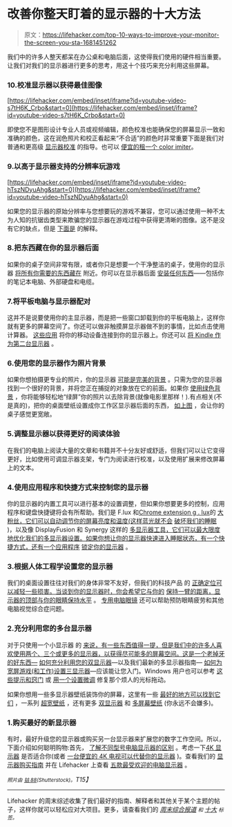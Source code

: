 # 改善你整天盯着的显示器的十大方法

> 原文：<https://lifehacker.com/top-10-ways-to-improve-your-monitor-the-screen-you-sta-1681451262>

我们中的许多人整天都呆在办公桌和电脑后面，这使得我们使用的硬件相当重要。让我们对我们的显示器进行更多的思考，用这十个技巧来充分利用这些屏幕。



### 10.校准显示器以获得最佳图像

 [https://lifehacker.com/embed/inset/iframe?id=youtube-video-s7tH6K_Crbo&start=0](https://lifehacker.com/embed/inset/iframe?id=youtube-video-s7tH6K_Crbo&start=0) 

即使您不是图形设计专业人员或视频编辑，颜色校准也能确保您的屏幕显示一致和准确的颜色，这在润色照片和校正看起来“不合适”的颜色时非常重要下面是我们对普通和更高级 [显示器校准](https://lifehacker.com/how-do-i-calibrate-my-computers-monitor-for-the-best-pi-5882632) 的指导。也可以 [便宜的租一个 color imiter](http://lifehacker.com/calibrate-your-monitors-using-a-cheap-rented-colorimit-5732038)。

### 9.以高于显示器支持的分辨率玩游戏

 [https://lifehacker.com/embed/inset/iframe?id=youtube-video-hTszNDyuAhg&start=0](https://lifehacker.com/embed/inset/iframe?id=youtube-video-hTszNDyuAhg&start=0) 

如果您的显示器的原始分辨率与您想要玩的游戏不兼容，您可以通过使用一种不太为人知的抗锯齿类型来欺骗您的显示器在游戏过程中获得更清晰的图像。这不是没有它的缺点，但是 [下面是](http://lifehacker.com/run-pc-games-at-a-higher-resolution-than-your-monitor-s-1577524203) 的解释。

### 8.把东西藏在你的显示器后面

如果你的桌子空间非常有限，或者你只是想要一个干净整洁的桌子，使用你的显示器 [将所有你需要的东西藏在](http://lifehacker.com/mount-stuff-on-the-back-of-your-monitor-for-a-clutter-f-5872705) 附近。你可以在显示器后面 [安装任何东西](https://lifehacker.com/turn-the-back-of-your-monitor-into-a-workspace-utility-5928733)——包括你的笔记本电脑、外部硬盘和电缆。

### 7.将平板电脑与显示器配对

这并不是说要使用你的主显示器，而是把一些窗口卸载到你的平板电脑上，这样你就有更多的屏幕空间了。你还可以做非触摸屏显示器做不到的事情，比如点击使用计算器。 [这些应用](http://lifehacker.com/use-your-ipad-or-android-tablet-as-a-second-monitor-for-5870378) 将你的移动设备连接到你的显示器上。你还可以 [将 Kindle 作为第二台显示器](http://lifehacker.com/turn-your-kindle-into-a-second-monitor-5928912) 。

### 6.使用您的显示器作为照片背景

如果你想拍摄更专业的照片，你的显示器 [可能是完美的背景](https://lifehacker.com/get-professional-looking-photos-with-a-monitor-and-refl-1617682000) 。只需为您的显示器找到一个很好的背景，并将您正在捕捉的对象放在它的前面。如果你 [使用绿色背景](http://lifehacker.com/create-an-instant-green-screen-with-your-computers-di-5756749) ，你将能够轻松地“绿屏”你的照片以去除背景(就像电影里那样！).有点相关(不是真的)，把你的桌面壁纸设置成你工作区显示器后面的东西， [如上图](http://i.kinja-img.com/gawker-media/image/upload/s--0AgwIqZG--/c_fit,fl_progressive,q_80,w_636/17uojiucxxykijpg.jpg) ，会让你的桌子感觉更宽敞。

### 5.调整显示器以获得更好的阅读体验

在我们的电脑上阅读大量的文章和书籍并不十分友好或舒适，但我们可以让它变得更好，比如使用可调显示器支架，专门为阅读进行校准，以及使用扩展来修改屏幕上的文本。

### 4.使用应用程序和快捷方式来控制您的显示器

你的显示器的内置工具可以进行基本的设置调整，但如果你想要更多的控制，应用程序和键盘快捷键将会有所帮助。我们是 F.lux 和[Chrome extension g . lux](http://lifehacker.com/g-lux-adjusts-the-color-temperature-of-chrome-to-reduce-1580648503)的 [大粉丝，它们可以自动调节你的屏幕亮度和温度(这样蓝光就不会](https://lifehacker.com/f-lux-changes-your-screen-brightness-by-time-of-day-5158832) [破坏我们的睡眠](http://lifehacker.com/screen-reading-before-bed-still-bad-for-sleep-and-we-a-5778483) )，以及像 DisplayFusion 和 Synergy 这样的 [多显示器工具，它们可以最大限度地优化我们的多显示器设置。如果你想让你的显示器快速进入睡眠状态，有一个快捷方式，还有一个应用程序](http://lifehacker.com/five-best-tools-for-managing-your-multi-monitor-setup-5519833) [锁定你的显示器](http://lifehacker.com/supersleep-locks-your-pc-only-wakes-it-from-sleep-with-1288824402) 。

### 3.根据人体工程学设置您的显示器

我们的桌面设置往往对我们的身体非常不友好，但我们的科技产品 的 [正确定位可以减轻一些损害。当谈到你的显示器时，你会希望它与你的](https://lifehacker.com/how-to-ergonomically-optimize-your-workspace-30833302) [保持一臂的距离，显示器的顶部与你的眼睛保持水平](http://lifehacker.com/prevent-eyestrain-from-your-computer-and-smartphone-scr-5948231) 。 [专用电脑眼镜](http://lifehacker.com/do-computer-glasses-really-work-5980509) 还可以帮助预防眼睛疲劳和其他电脑视觉综合症问题。

### 2.充分利用您的多台显示器

对于只使用一个小显示器 的 [来说，有一些东西值得一提，但是我们中的许多人喜欢使用两个、三个或更多的显示器，以获得尽可能多的屏幕空间。这是一个老掉牙的好东西—](https://lifehacker.com/in-defense-of-a-smaller-monitor-5896896) [如何充分利用您的双显示器](http://lifehacker.com/make-the-most-of-your-dual-monitors-317479)—以及我们最新的多显示器指南— [如何为宽屏游戏(和工作)设置三显示器](http://lifehacker.com/how-to-set-up-triple-monitors-for-super-widescreen-gami-1680863770)—应该能让您入门。Windows 用户也可以参考 [这些提示和窍门](http://lifehacker.com/make-the-most-of-your-multiple-monitors-in-windows-5526025) 或 [用一个设置微调](http://lifehacker.com/fix-the-cursor-drift-annoyance-on-dual-monitors-by-tw-5905846) 修复那个烦人的光标拖动。

如果你想用一些多显示器壁纸装饰你的屏幕，这里有一些 [最好的地方可以找到它们](http://lifehacker.com/best-places-to-find-multi-monitor-wallpaper-5114997) ，一系列 [超宽壁纸](https://lifehacker.com/set-your-multiple-desktops-to-these-ultra-wide-dual-mo-5980192) ，还有更多 [双显示器](http://lifehacker.com/set-your-multiple-desktops-to-these-dual-monitor-wallpa-5904834) 和 [多屏幕壁纸](http://lifehacker.com/set-your-many-desktops-to-these-multi-screen-wallpapers-5814349) (你永远不会嫌多)。

### 1.购买最好的新显示器

有时，最好升级您的显示器或购买另一台显示器来扩展您的数字工作空间。所以，下面介绍如何聪明购物:首先， [了解不同型号电脑显示器的区别](https://lifehacker.com/know-the-difference-between-types-of-computer-monitors-5992723) 。考虑一下[4K 显示器](http://lifehacker.com/what-is-4k-and-should-i-buy-a-4k-display-right-now-1540920905) 是否适合你(或者 [一台便宜的 4K 电视可以代替你的显示器](http://lifehacker.com/a-bigger-screen-for-less-money-use-a-4k-tv-instead-of-1526051072) )。查看我们的 [显示器购买指南](http://lifehacker.com/how-to-pick-the-perfect-computer-monitor-1489862871) 并在 Lifehacker 上查看 [五款最受欢迎的电脑显示器](http://lifehacker.com/five-best-computer-monitors-5966781) 。

*<small>照片由</small>* [*<small>钴 88</small>*](http://www.shutterstock.com/pic-119203870/stock-vector-lcd-tv-monitor-isolated-vector-illustration.html?src=id&ws=0)*<small>(Shutterstock)。</small>T15】*

* * *

Lifehacker 的周末综述收集了我们最好的指南、解释者和其他关于某个主题的帖子，这样你就可以轻松应对大项目。更多，请查看我们的 [*周末综合报道*](http://lifehacker.com/tag/weekend-roundup) <small>*和*</small> [*十大*](http://lifehacker.com/tag/lifehacker-top-10) <small>*标签。*</small>